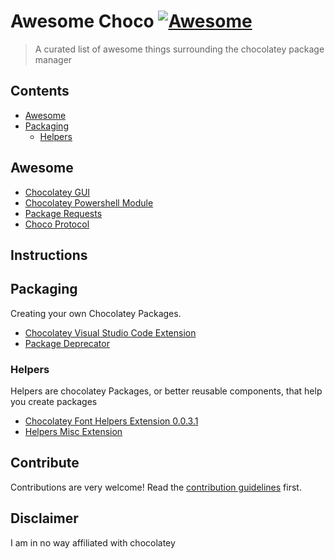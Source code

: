 # Awesome Choco [![Awesome](https://awesome.re/badge.svg)](https://awesome.re)

> A curated list of awesome things surrounding the chocolatey package manager


## Contents

- [Awesome](#awesome)
- [Packaging](#packaging)
	- [Helpers](#helpers)

## Awesome
- [Chocolatey GUI](https://chocolatey.org/packages/ChocolateyGUI)
- [Chocolatey Powershell Module](https://github.com/chocolatey-community/Chocolatey)
- [Package Requests](https://github.com/chocolatey-community/chocolatey-package-requests)
- [Choco Protocol](https://chocolatey.org/packages/choco-protocol-support)


## Instructions


## Packaging
Creating your own Chocolatey Packages.
- [Chocolatey Visual Studio Code Extension ](https://github.com/chocolatey-community/chocolatey-vscode)
- [Package Deprecator](https://chocolatey.org/packages/choco-package-deprecater)


### Helpers
Helpers are chocolatey Packages, or better reusable components, that help you create packages
- [Chocolatey Font Helpers Extension 0.0.3.1](https://chocolatey.org/packages/chocolatey-font-helpers.extension)
- [Helpers Misc Extension](https://chocolatey.org/packages/chocolatey-misc-helpers.extension)


## Contribute
Contributions are very welcome! Read the [contribution guidelines](contributing.md) first.

## Disclaimer
I am in no way affiliated with chocolatey
